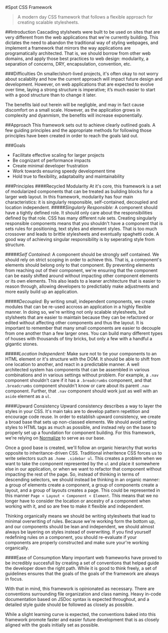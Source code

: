 #Spot CSS Framework
> A modern day CSS framework that follows a flexible approach for creating scalable stylesheets.

##Introduction
Cascading stylsheets were built to be used on sites that are very different from the web applications that we're currently building. This dictates the need to abandon the traditional way of styling webpages, and implement a framework that mirrors the way applications are programatically architected. That is, we should borrow from other web domains, and apply those best practices to web design: modularity, a separation of concerns, DRY, encapsulation, convention, etc.

###Difficulties
On smaller/short-lived projects, it's often okay to not worry about scalablity and how the current approach will impact future design and development. However, on web applications that are expected to evolve over time, laying a strong structure is imperative; it’s much easier to start with a good structure than to change it later.

The benefits laid out herein will be negligble, and may in fact cause discomfort on a small scale. However, as the application grows in complexity and dyanmism, the benefits will increase exponentially.

##Approach
This framework sets out to achieve clearly outlined goals. A few guiding principles and the appropriate methods for following those principles have been created in order to reach the goals laid out.

###Goals
- Facilitate effective scaling for larger projects
- Be cognizant of performance impacts
- Create minimal developer frustration
- Work towards ensuring speedy development time
- Hold true to flexibility, adaptabality and maintainability

###Principles
####Recycled Modularity
At it's core, this framework is a set of modularized components that can be treated as building blocks for a larger web layout. In this framework, modularity has four main characteristics: it is singularly responsible, self-contained, decoupled and location independent.
#####_Singularly Responsible:_
A component should have a tightly defined role. It should only care about the responsibilities defined by that role. CSS has many different rule sets. Creating singularly responsible components means that you shouldn't have a component that is sets rules for positioning, text styles and element styles. That is too much crossover and leads to brittle stylesheets and eventually spaghetti code. A good way of achieving singular responsibility is by seperating style from structure.

#####_Self Contained:_
A component should be strongly self contained. We should rely on strict scoping in order to achieve this. That is, a component's elements should belong only to that component. By preventing elements from reaching out of their component, we're ensuring that the component can be easily shifted around without impacting other component elements or its own elements. This also leads to a leaner architecture that is easier to reason through, allowing developers to predictiably make adjustments and more easily build up an application.

#####_Decoupled:_
By writing small, independent components, we create modules that can be re-used accross an application in a highly flexible manner. In doing so, we're writing not only scalable stylesheets, but stylsheets that are easier to maintain because they can be refactored or edited without affecting other components and thus the layout. It is important to remember that many small components are easier to decouple from one another than a few larger ones. You can build many different types of houses with thousands of tiny bricks, but only a few with a handful a gigantic stones.

#####_Location Independent:_
Make sure not to tie your components to an HTML element or it's structure with the DOM. It should be able to shift from one location to another, and react in a predictable manner. A well architected system has components that can be assembled in various combinations and in various settings without problem. For example, a `.nav` component shouldn't care if it has a `.breadcrumbs` component, and that `.breadcrumbs` component shouldn't know or care about its parent `.nav` component. Further, that `.nav` component should work just as well with an `aside` element as a `ul`.

####Upward Consistency
Upward consistency describes a way to layer the styles in your CSS. It's main taks are to develop pattern repetition and encourage code reuse. In order to establish upward consistency, we create a broad base that sets up non-classed elements. We should avoid setting styles to HTML tags as much as possible, and instead rely on the base to properly set up a foundation for component building. For this framework, we're relying on [Normalize](http://necolas.github.io/normalize.css/) to serve as our base.

Once a good base is created, we'll follow an organic hierarchy that works opposite to inheritance-driven CSS. Traditional inheritence CSS forces us to write selectors such as `.home .sidebar ul`. This creates a problem when we want to take the component represented by the `ul` and place it somewhere else in our application, or when we want to refactor that component without impacting the rest of the page. So, instead of thinking in terms of descending selectors, we should instead be thinking in an organic manner: a group of elements create a component, a group of components create a layout, and a group of layouts creates a page. This could be represented in this manner `Page < Layout < Component < Element`. This means that we no longer have to consider the location or ancestry of a component when working with it, and so are free to make it flexible and independent.

Thinking organically means we should be writing stylesheets that lead to minimal overwriting of rules. Because we're working form the bottom up, and our components should be lean and independent, we should almost always be layering on styles instead of overwriting. If you find yourself redefining rules on a component, you should re-evaluate if your components are properly constructed and make sure your're working organically.

####Ease of Consumption
Many important web frameworks have proved to be incredibly succesfull by creating a set of conventions that helped guide the developer down the right path. While it is good to think freely, a set of guidelines ensures that the goals of the goals of the framework are always in focus.

With that in mind, this framework is opinionated as necessary. There are conventions surrounding file organization and class naming. Heavy in-code documentation based on JSDoc syntax is expected throughout, and a detailed style guide should be followed as closely as possible.

While a slight learning curve is expected, the conventions baked into this framework promote faster and easier future development that is as closely aligned with the goals initially set as possible.
